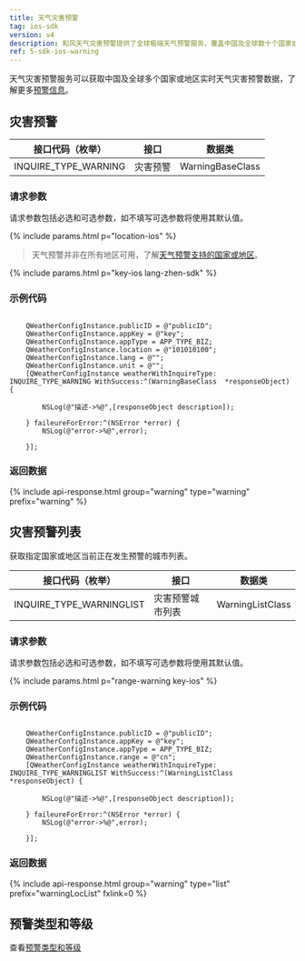```yaml
---
title: 天气灾害预警
tag: ios-sdk
version: v4
description: 和风天气灾害预警提供了全球极端天气预警服务，覆盖中国及全球数十个国家或地区，实时获取台风预警、暴雨暴雪预警、寒潮预警、大风预警、空气重污染预警以及沙尘暴、高温、干旱、雷电、冰雹、霜冻、大雾、道路结冰、干热风、雷雨大风、森林火险、降温、冰冻、雷暴大风、龙卷风、低温冻害、低温雨雪冰冻、强对流、强降雨、强降温、雪灾、雷暴、严寒、沙尘等50多种气象灾害预警信息。
ref: 5-sdk-ios-warning
---
```


天气灾害预警服务可以获取中国及全球多个国家或地区实时天气灾害预警数据，了解更多[预警信息](/docs/start/warning-info/)。

## 灾害预警

| 接口代码（枚举）     | 接口     | 数据类           |
| -------------------- | -------- | ---------------- |
| INQUIRE_TYPE_WARNING | 灾害预警 | WarningBaseClass |

### 请求参数

请求参数包括必选和可选参数，如不填写可选参数将使用其默认值。

{% include params.html p="location-ios" %}

> 天气预警并非在所有地区可用，了解[天气预警支持的国家或地区](/docs/start/warning-info/#supported-regions)。

{% include params.html p="key-ios lang-zhen-sdk" %}

### 示例代码

```objc
 
    QWeatherConfigInstance.publicID = @"publicID";
    QWeatherConfigInstance.appKey = @"key";
    QWeatherConfigInstance.appType = APP_TYPE_BIZ;    
    QWeatherConfigInstance.location = @"101010100";
    QWeatherConfigInstance.lang = @"";
    QWeatherConfigInstance.unit = @"";
    [QWeatherConfigInstance weatherWithInquireType: INQUIRE_TYPE_WARNING WithSuccess:^(WarningBaseClass  *responseObject) {
        
        NSLog(@"描述->%@",[responseObject description]);
        
    } faileureForError:^(NSError *error) {
        NSLog(@"error->%@",error);
        
    }];
```

### 返回数据

{% include api-response.html group="warning" type="warning" prefix="warning" %}

## 灾害预警列表

获取指定国家或地区当前正在发生预警的城市列表。

| 接口代码（枚举）         | 接口             | 数据类           |
| ------------------------ | ---------------- | ---------------- |
| INQUIRE_TYPE_WARNINGLIST | 灾害预警城市列表 | WarningListClass |

### 请求参数

请求参数包括必选和可选参数，如不填写可选参数将使用其默认值。

{% include params.html p="range-warning key-ios" %}

### 示例代码

```objc
 
    QWeatherConfigInstance.publicID = @"publicID";
    QWeatherConfigInstance.appKey = @"key";
    QWeatherConfigInstance.appType = APP_TYPE_BIZ;    
    QWeatherConfigInstance.range = @"cn";
    [QWeatherConfigInstance weatherWithInquireType: INQUIRE_TYPE_WARNINGLIST WithSuccess:^(WarningListClass  *responseObject) {
        
        NSLog(@"描述->%@",[responseObject description]);
        
    } faileureForError:^(NSError *error) {
        NSLog(@"error->%@",error);
        
    }];
```

### 返回数据

{% include api-response.html group="warning" type="list" prefix="warningLocList" fxlink=0 %}

## 预警类型和等级

查看[预警类型和等级](/docs/start/warning-info/)